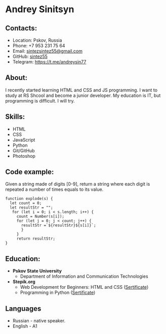 # Andrey Sinitsyn
## Contacts:

* Location: Pskov, Russia
* Phone: +7 953 231 75 64
* Email: sintezsintez55@gmail.com
* GitHub: [sintez55](https://github.com/sintez55)
* Telegram: https://t.me/andreysin77

## About:

I recently started learning HTML and CSS and JS programming. I want to study at RS Shcool and become a junior developer. My education is IT, but programming is difficult. I will try.

## Skills:

* HTML
* CSS
* JavaScript
* Python
* Git/GitHub
* Photoshop

## Code example:

Given a string made of digits [0-9], return a string where each digit is repeated a number of times equals to its value.

```
function explode(s) {
  let count = 0;
  let resultStr = "";
   for (let i = 0; i < s.length; i++) {
     count = Number(s[i]);
     for (let j = 0; j < count; j++) {
       resultStr =`${resultStr}${s[i]}`;
       }
     }
     return resultStr;
}

```
## Education:

* __Pskov State University__
   * Department of Information and Communication Technologies
* __Stepik.org__
   * Web Development for Beginners: HTML and CSS ([Sertificate](https://stepik.org/cert/1579311))
   * Programming in Python ([Sertificate](https://stepik.org/cert/862275))

## Languages

* Russian - native speaker.
* English - A1